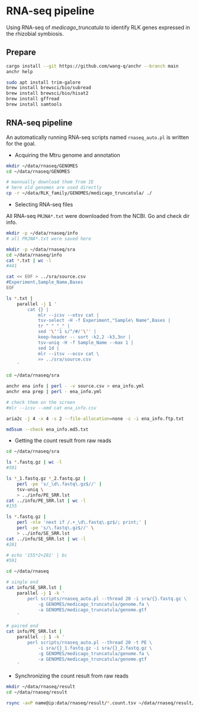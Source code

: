 # RNA-seq pipeline

Using RNA-seq of _medicago_truncatula_ to identify RLK genes expressed in the rhizobial symbiosis.

## Prepare

```bash
cargo install --git https://github.com/wang-q/anchr --branch main
anchr help
```

```bash
sudo apt install trim-galore
brew install brewsci/bio/subread
brew install brewsci/bio/hisat2
brew install gffread
brew install samtools
```

## RNA-seq pipeline

An automatically running RNA-seq scripts named `rnaseq_auto.pl` is written for the goal.

- Acquiring the Mtru genome and annotation

```bash
mkdir ~/data/rnaseq/GENOMES
cd ~/data/rnaseq/GENOMES

# mannually download them from IE
# here old genomes are used directly
cp -r ~/data/RLK_family/GENOMES/medicago_truncatula/ ./
```

- Selecting RNA-seq files

All RNA-seq `PRJNA*.txt` were downloaded from the NCBI. Go and check dir info.

```bash
mkdir -p ~/data/rnaseq/info
# all PRJNA*.txt were saved here

mkdir -p ~/data/rnaseq/sra
cd ~/data/rnaseq/info
cat *.txt | wc -l
#441

cat << EOF > ../sra/source.csv
#Experiment,Sample_Name,Bases
EOF

ls *.txt |
    parallel -j 1 '
        cat {} |
            mlr --icsv --otsv cat |
            tsv-select -H -f Experiment,"Sample\ Name",Bases |
            tr " " "_" |
            sed '\''1 s/^/#/'\'' |
            keep-header -- sort -k2,2 -k3,3nr |
            tsv-uniq -H -f Sample_Name --max 1 |
            sed 1d |
            mlr --itsv --ocsv cat \
            >> ../sra/source.csv
    '

cd ~/data/rnaseq/sra

anchr ena info | perl - -v source.csv > ena_info.yml
anchr ena prep | perl - ena_info.yml

# check them on the screen
#mlr --icsv --omd cat ena_info.csv

aria2c -j 4 -x 4 -s 2 --file-allocation=none -c -i ena_info.ftp.txt

md5sum --check ena_info.md5.txt
```

- Getting the count result from raw reads

```bash
cd ~/data/rnaseq/sra

ls *.fastq.gz | wc -l
#591

ls *_1.fastq.gz *_2.fastq.gz |
    perl -pe 's/_\d\.fastq\.gz$//' |
    tsv-uniq \
    > ../info/PE_SRR.lst
cat ../info/PE_SRR.lst | wc -l
#155

ls *.fastq.gz |
    perl -nle 'next if /.+_\d\.fastq\.gz$/; print;' |
    perl -pe 's/\.fastq\.gz$//' \
    > ../info/SE_SRR.lst
cat ../info/SE_SRR.lst | wc -l
#281

# echo '155*2+281' | bc
#591

cd ~/data/rnaseq

# single end
cat info/SE_SRR.lst |
    parallel -j 1 -k '
        perl scripts/rnaseq_auto.pl --thread 20 -i sra/{}.fastq.gz \
            -g GENOMES/medicago_truncatula/genome.fa \
            -a GENOMES/medicago_truncatula/genome.gtf
    '

# paired end
cat info/PE_SRR.lst |
    parallel -j 1 -k '
        perl scripts/rnaseq_auto.pl --thread 20 -t PE \
            -i sra/{}_1.fastq.gz -i sra/{}_2.fastq.gz \
            -g GENOMES/medicago_truncatula/genome.fa \
            -a GENOMES/medicago_truncatula/genome.gtf
    '
```

- Synchronizing the count result from raw reads

```bash
mkdir ~/data/rnaseq/result
cd ~/data/rnaseq/result

rsync -avP name@ip:data/rnaseq/result/*.count.tsv ~/data/rnaseq/result/
```
